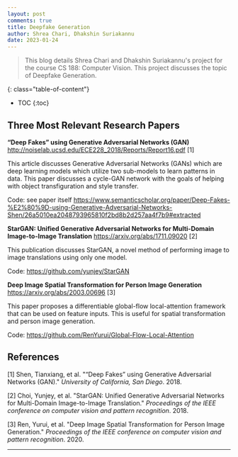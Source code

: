 ```yaml
---
layout: post
comments: true
title: Deepfake Generation
author: Shrea Chari, Dhakshin Suriakannu
date: 2023-01-24
---
```



> This blog details Shrea Chari and Dhakshin Suriakannu's project for the course CS 188: Computer Vision. This project discusses the topic of Deepfake Generation.


<!--more-->
{: class="table-of-content"}
* TOC
{:toc}

## Three Most Relevant Research Papers

**“Deep Fakes” using Generative Adversarial Networks (GAN)** 
http://noiselab.ucsd.edu/ECE228_2018/Reports/Report16.pdf [1]

This article discusses Generative Adversarial Networks (GANs) which are deep learning models which utilize two sub-models to learn patterns in data. This paper discusses a cycle-GAN network with the goals of helping with object transfiguration and style transfer.

Code: see paper itself https://www.semanticscholar.org/paper/Deep-Fakes-%E2%80%9D-using-Generative-Adversarial-Networks-Shen/26a5010ea2048793965810f2bd8b2d257aa4f7b9#extracted

**StarGAN: Unified Generative Adversarial Networks for Multi-Domain Image-to-Image Translation** 
https://arxiv.org/abs/1711.09020 [2]

This publication discusses StarGAN, a novel method of performing image to image translations using only one model.

Code: https://github.com/yunjey/StarGAN


**Deep Image Spatial Transformation for Person Image Generation** 
https://arxiv.org/abs/2003.00696 [3]

This paper proposes a differentiable global-flow local-attention framework that can be used on feature inputs. This is useful for spatial transformation and person image generation.

Code: https://github.com/RenYurui/Global-Flow-Local-Attention

## References
[1] Shen, Tianxiang, et al. "“Deep Fakes” using Generative Adversarial Networks (GAN)." *University of California, San Diego*. 2018.

[2] Choi, Yunjey, et al. "StarGAN: Unified Generative Adversarial Networks for Multi-Domain Image-to-Image Translation." *Proceedings of the IEEE conference on computer vision and pattern recognition*. 2018.

[3] Ren, Yurui, et al. "Deep Image Spatial Transformation for Person Image Generation." *Proceedings of the IEEE conference on computer vision and pattern recognition*. 2020.

---
